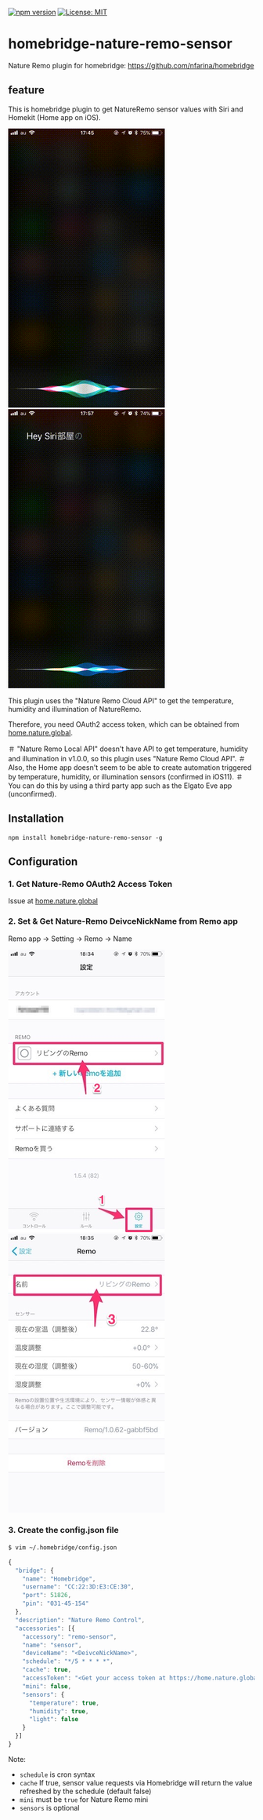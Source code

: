 [![npm version](https://badge.fury.io/js/homebridge-nature-remo-sensor.svg)](https://badge.fury.io/js/homebridge-nature-remo-sensor)
[![License: MIT](https://img.shields.io/badge/License-MIT-yellow.svg)](LICENSE)

# homebridge-nature-remo-sensor

Nature Remo plugin for homebridge: https://github.com/nfarina/homebridge

## feature

This is homebridge plugin to get NatureRemo sensor values with Siri and Homekit (Home app on iOS).

![temperature](./docs/temperature.gif)
![humidity](./docs/humidity.gif)


This plugin uses the "Nature Remo Cloud API" to get the temperature, humidity and illumination of NatureRemo.

Therefore, you need OAuth2 access token, which can be obtained from [home.nature.global](https://home.nature.global/).

＃ "Nature Remo Local API" doesn't have API to get temperature, humidity and illumination in v1.0.0, so this plugin uses "Nature Remo Cloud API".
＃ Also, the Home app doesn't seem to be able to create automation triggered by temperature, humidity, or illumination sensors (confirmed in iOS11).
＃ You can do this by using a third party app such as the Elgato Eve app (unconfirmed).


## Installation

```shell
npm install homebridge-nature-remo-sensor -g
```

## Configuration

### 1. Get Nature-Remo OAuth2 Access Token

Issue at [home.nature.global](https://home.nature.global/)

### 2. Set & Get Nature-Remo DeivceNickName from Remo app

Remo app → Setting → Remo → Name

![nickname1](./docs/nickname1.jpg)
![nickname2](./docs/nickname2.jpg)



### 3. Create the config.json file
```shell
$ vim ~/.homebridge/config.json
```

```js
{
  "bridge": {
    "name": "Homebridge",
    "username": "CC:22:3D:E3:CE:30",
    "port": 51826,
    "pin": "031-45-154"
  },
  "description": "Nature Remo Control",
  "accessories": [{
    "accessory": "remo-sensor",
    "name": "sensor",
    "deviceName": "<DeivceNickName>",
    "schedule": "*/5 * * * *",
    "cache": true,
    "accessToken": "<Get your access token at https://home.nature.global/>",
    "mini": false,
    "sensors": {
      "temperature": true,
      "humidity": true,
      "light": false
    }
  }]
}
```

Note:
* `schedule` is cron syntax
* `cache` If true, sensor value requests via Homebridge will return the value refreshed by the schedule (default false)
* `mini` must be `true` for Nature Remo mini
* `sensors` is optional
